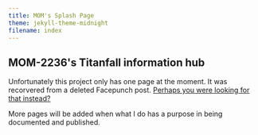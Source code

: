 ```yaml
---
title: MOM's Splash Page
theme: jekyll-theme-midnight
filename: index
---
```

## MOM-2236's Titanfall information hub

Unfortunately this project only has one page at the moment. It was recorvered from a deleted Facepunch post. [Perhaps you were looking for that instead?](/titanfall_research/vertical_titanfall_2_to_source.html)

More pages will be added when what I do has a purpose in being documented and published.
